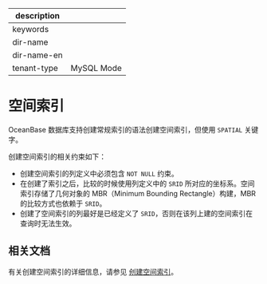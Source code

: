|description||
|---|---|
|keywords||
|dir-name||
|dir-name-en||
|tenant-type|MySQL Mode|

# 空间索引

OceanBase 数据库支持创建常规索引的语法创建空间索引，但使用 `SPATIAL` 关键字。

创建空间索引的相关约束如下：

* 创建空间索引的列定义中必须包含 `NOT NULL` 约束。
* 在创建了索引之后，比较的时候使用列定义中的 `SRID` 所对应的坐标系。空间索引存储了几何对象的 MBR（Minimum Bounding Rectangle）构建，MBR 的比较方式也依赖于 `SRID`。
* 创建了空间索引的列最好是已经定义了 `SRID`，否则在该列上建的空间索引在查询时无法生效。

## 相关文档

有关创建空间索引的详细信息，请参见 [创建空间索引](../../../../500.sql-reference/100.sql-syntax/200.common-tenant-of-mysql-mode/100.basic-elements-of-mysql-mode/100.data-type-of-mysql-mode/900.spatial-data-type-of-mysql-mode/400.create-spatial-indexes-of-mysql-mode.md)。
